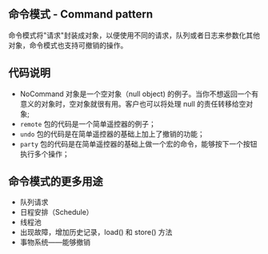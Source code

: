 ## 命令模式 - Command pattern

命令模式将"请求"封装成对象，以便使用不同的请求，队列或者日志来参数化其他对象，命令模式也支持可撤销的操作。

## 代码说明

* NoCommand 对象是一个空对象（null object) 的例子。当你不想返回一个有意义的对象时，空对象就很有用。客户也可以将处理 null 的责任转移给空对象;
* `remote` 包的代码是一个简单遥控器的例子；
* `undo` 包的代码是在简单遥控器的基础上加上了撤销的功能；
* `party` 包的代码是在简单遥控器的基础上做一个宏的命令，能够按下一个按钮执行多个操作；

## 命令模式的更多用途

* 队列请求
* 日程安排（Schedule）
* 线程池
* 出现故障，增加历史记录，load() 和 store() 方法
* 事物系统——能够撤销